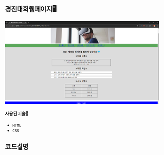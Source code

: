 ## 경진대회웹페이지🖥️

![경진대회이미지(1)](https://github.com/junhee23314/web/blob/main/%EA%B2%BD%EC%A7%84%EB%8C%80%ED%9A%8C%ED%8E%98%EC%9D%B4%EC%A7%80_21106/%EA%B2%BD%EC%A7%84%EB%8C%80%ED%9A%8C%EC%9D%B4%EB%AF%B8%EC%A7%80(1).png)

#### 사용된 기술🔧
- `HTML`
- `CSS`

## 코드설명
  
